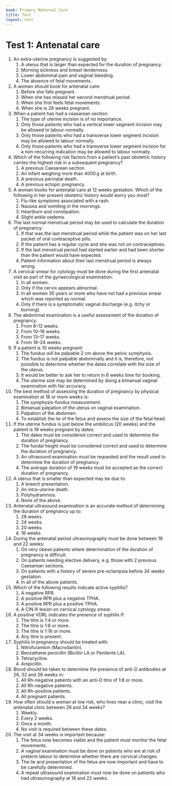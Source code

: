 ```yaml
---
book: Primary Maternal Care
title: Test
layout: test
---
```


# Test 1: Antenatal care

1.	An extra-uterine pregnancy is suggested by:
	1.	A uterus that is larger than expected for the duration of pregnancy.
	1.	Morning sickness and breast tenderness.
	1.	Lower abdominal pain and vaginal bleeding.
	1.	The absence of fetal movements.
2.	A woman should book for antenatal care:
	1.	Before she falls pregnant.
	1.	When she has missed her second menstrual period.
	1.	When she first feels fetal movements.
	1.	When she is 28 weeks pregnant.
3.	When a patient has had a ceasarean section:
	1.	The type of uterine incision is of no importance.
	1.	Only those patients who had a vertical lower segment incision may be allowed to labour normally.
	1.	Only those patients who had a transverse lower segment incision may be allowed to labour normally.
	1.	Only those patients who had a transverse lower segment incision for a non-recurring indication may be allowed to labour normally.
4.	Which of the following risk factors from a patient’s past obstetric history carries the highest risk in a subsequent pregnancy?
	1.	A previous Caesarean section.
	1.	An infant weighing more than 4000 g at birth.
	1.	A previous perinatal death.
	1.	A previous ectopic pregnancy.
5.	A woman books for antenatal care at 12 weeks gestation. Which of the following in her present obstetric history would worry you most?
	1.	Flu-like symptoms associated with a rash.
	1.	Nausea and vomiting in the mornings.
	1.	Heartburn and constipation.
	1.	Slight ankle oedema.
6.	The last normal menstrual period may be used to calculate the duration of pregnancy:
	1.	If that was the last menstrual period while the patient was on her last packet of oral contraceptive pills.
	1.	If the patient has a regular cycle and she was not on contraceptives.
	1.	If the last menstrual period had started earlier and had been shorter than the patient would have expected.
	1.	Patient information about their last menstrual period is always wrong.
7.	A cervical smear for cytology must be done during the first antenatal visit as part of the gynaecological examination:
	1.	In all women.
	1.	Only if the cervix appears abnormal.
	1.	In all women 30 years or more who have not had a previous smear which was reported as normal.
	1.	Only if there is a symptomatic vaginal discharge (e.g. itchy or burning).
8.	The abdominal examination is a useful assessment of the duration of pregnancy:
	1.	From 8–12 weeks.
	1.	From 10–16 weeks.
	1.	From 13–17 weeks.
	1.	From 18–24 weeks.
9.	If a patient is 10 weeks pregnant:
	1.	The fundus will be palpable 2 cm above the pelvic symphysis.
	1.	The fundus is not palpable abdominally and it is, therefore, not possible to determine whether the dates correlate with the size of the uterus.
	1.	It would be better to ask her to return in 6 weeks time for booking.
	1.	The uterine size may be determined by doing a bimanual vaginal examination with fair accuracy.
10.	The best method of assessing the duration of pregnancy by physical examination at 18 or more weeks is:
	1.	The symphysis-fundus measurement.
	1.	Bimanual palpation of the uterus on vaginal examination.
	1.	Palpation of the abdomen.
	1.	To establish the lie of the fetus and assess the size of the fetal head.
11.	If the uterine fundus is just below the umbilicus (20 weeks) and the patient is 18 weeks pregnant by dates:
	1.	The dates must be considered correct and used to determine the duration of pregnancy.
	1.	The fundal height must be considered correct and used to determine the duration of pregnancy.
	1.	An ultrasound examination must be requested and the result used to determine the duration of pregnancy.
	1.	The average duration of 19 weeks must be accepted as the correct duration of pregnancy.
12.	A uterus that is smaller than expected may be due to:
	1.	A breech presentation.
	1.	An intra-uterine death.
	1.	Polyhydramnios.
	1.	None of the above.
13.	Antenatal ultrasound examination is an accurate method of determining the duration of pregnancy up to:
	1.	28 weeks.
	1.	24 weeks.
	1.	20 weeks.
	1.	16 weeks.
14.	During the antenatal period ultrasonography must be done between 18 and 22 weeks:
	1.	On very obese patients where determination of the duration of pregnancy is difficult.
	1.	On patients needing elective delivery, e.g. those with 2 previous Caesarean sections.
	1.	On patients with a history of severe pre-eclampsia before 34 weeks gestation.
	1.	In all of the above patients.
15.	Which of the following results indicate active syphilis?
	1.	A negative RPR.
	1.	A positive RPR plus a negative TPHA.
	1.	A positive RPR plus a positive TPHA.
	1.	A CIN III lesion on cervical cytology smear.
16.	A positive VDRL indicates the presence of syphilis if:
	1.	The titre is 1:4 or more.
	1.	The titre is 1:8 or more.
	1.	The titre is 1:16 or more.
	1.	Any titre is present.
17.	Syphilis in pregnancy should be treated with:
	1.	Nitrofurantoin (Macrodantin).
	1.	Benzathene penicillin (Bicillin LA or Penilente LA).
	1.	Tetracycline.
	1.	Ampicillin.
18.	Blood should be taken to determine the presence of anti-D antibodies at 26, 32 and 38 weeks in:
	1.	All Rh-negative patients with an anti-D titre of 1:8 or more.
	1.	All Rh-negative patients.
	1.	All Rh-positive patients.
	1.	All pregnant patients.
19.	How often should a woman at low risk, who lives near a clinic, visit the antenatal clinic between 28 and 34 weeks?
	1.	Weekly.
	1.	Every 2 weeks.
	1.	Once a month.
	1.	No visit is required between these dates.
20.	The visit at 34 weeks is important because:
	1.	The fetus now becomes viable and the patient must monitor the fetal movements.
	1.	A vaginal examination must be done on patients who are at risk of preterm labour to determine whether there are cervical changes.
	1.	The lie and presentation of the fetus are now important and have to be carefully determined.
	1.	A repeat ultrasound examination must now be done on patients who had ultrasonography at 18 and 22 weeks.